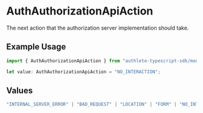 # AuthAuthorizationApiAction

The next action that the authorization server implementation should take.

## Example Usage

```typescript
import { AuthAuthorizationApiAction } from "authlete-typescript-sdk/models/operations";

let value: AuthAuthorizationApiAction = "NO_INTERACTION";
```

## Values

```typescript
"INTERNAL_SERVER_ERROR" | "BAD_REQUEST" | "LOCATION" | "FORM" | "NO_INTERACTION" | "INTERACTION"
```